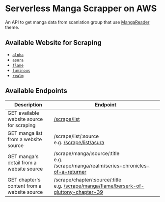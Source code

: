 # Serverless Manga Scrapper on AWS

An API to get manga data from scanlation group that use [MangaReader](https://themesia.com/mangareader-wordpress-theme/) theme.

## Available Website for Scraping

- [`alpha`](https://7iwr725hi4.execute-api.ap-southeast-1.amazonaws.com/scrape/list/alpha)
- [`asura`](https://7iwr725hi4.execute-api.ap-southeast-1.amazonaws.com/scrape/list/asura)
- [`flame`](https://7iwr725hi4.execute-api.ap-southeast-1.amazonaws.com/scrape/list/flame)
- [`luminous`](https://7iwr725hi4.execute-api.ap-southeast-1.amazonaws.com/scrape/list/luminous)
- [`realm`](https://7iwr725hi4.execute-api.ap-southeast-1.amazonaws.com/scrape/list/realm)
## Available Endpoints

|Description|Endpoint|
|-|-|
|GET available website source for scraping|[/scrape/list](https://7iwr725hi4.execute-api.ap-southeast-1.amazonaws.com/scrape/list/)|
|GET manga list from a website source|/scrape/list/:source<br>e.g. [/scrape/list/asura](https://7iwr725hi4.execute-api.ap-southeast-1.amazonaws.com/scrape/list/asura)|
|GET manga's detail from a website source|/scrape/manga/:source/:title<br>e.g. [/scrape/manga/realm/series+chronicles-of-a-returner](https://7iwr725hi4.execute-api.ap-southeast-1.amazonaws.com/scrape/manga/realm/series+chronicles-of-a-returner)|
|GET chapter's content from a website source|/scrape/chapter/:source/:title<br>e.g. [/scrape/manga/flame/berserk-of-gluttony-chapter-39](https://7iwr725hi4.execute-api.ap-southeast-1.amazonaws.com/scrape/chapter/flame/berserk-of-gluttony-chapter-39)|
